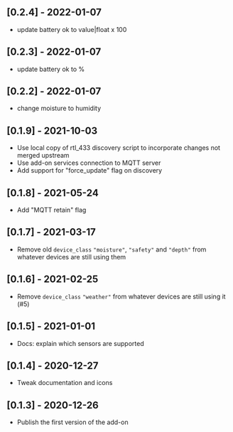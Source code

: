 ## [0.2.4] - 2022-01-07

- update battery ok to value|float x 100

## [0.2.3] - 2022-01-07

- update battery ok to %

## [0.2.2] - 2022-01-07

- change moisture to humidity

## [0.1.9] - 2021-10-03

- Use local copy of rtl_433 discovery script to incorporate changes not merged upstream
- Use add-on services connection to MQTT server
- Add support for "force_update" flag on discovery

## [0.1.8] - 2021-05-24

- Add "MQTT retain" flag

## [0.1.7] - 2021-03-17

- Remove old `device_class` `"moisture"`, `"safety"` and `"depth"` from whatever devices are still using them

## [0.1.6] - 2021-02-25

- Remove `device_class` `"weather"` from whatever devices are still using it (#5)

## [0.1.5] - 2021-01-01

- Docs: explain which sensors are supported

## [0.1.4] - 2020-12-27

- Tweak documentation and icons

## [0.1.3] - 2020-12-26

- Publish the first version of the add-on

